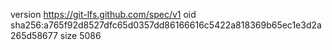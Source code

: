 version https://git-lfs.github.com/spec/v1
oid sha256:a765f92d8527dfc65d0357dd86166616c5422a818369b65ec1e3d2a265d58677
size 5086
